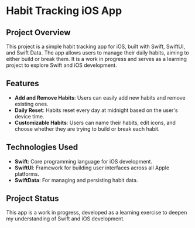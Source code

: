# Habit Tracking iOS App

## Project Overview
This project is a simple habit tracking app for iOS, built with Swift, SwiftUI, and Swift Data. The app allows users to manage their daily habits, aiming to either build or break them. It is a work in progress and serves as a learning project to explore Swift and iOS development.

## Features
- **Add and Remove Habits**: Users can easily add new habits and remove existing ones.
- **Daily Reset**: Habits reset every day at midnight based on the user's device time.
- **Customizable Habits**: Users can name their habits, edit icons, and choose whether they are trying to build or break each habit.

## Technologies Used
- **Swift**: Core programming language for iOS development.
- **SwiftUI**: Framework for building user interfaces across all Apple platforms.
- **SwiftData**: For managing and persisting habit data.

## Project Status
This app is a work in progress, developed as a learning exercise to deepen my understanding of Swift and iOS development.
